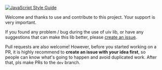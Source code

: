 [![JavaScript Style Guide](https://cdn.rawgit.com/standard/standard/master/badge.svg)](https://github.com/standard/standard)

Welcome and thanks to use and contribute to this project. Your support is very important.

If you found any problem / bug during the use of uiv lib, or have any suggestions that can make this lib better, please [create an issue](https://github.com/uiv-lib/uiv/issues/new). 

Pull requests are also welcome! However, before you started working on a PR, it is highly recommend to **create an issue with your idea first**, so people can know what's going to happen and avoid duplicated work. After that, pls make PRs to the `dev` branch.
